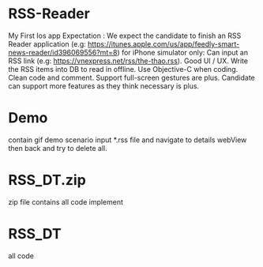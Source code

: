 # RSS-Reader
My First Ios app
Expectation :
We expect the candidate to finish an RSS Reader application (e.g: https://itunes.apple.com/us/app/feedly-smart-news-reader/id396069556?mt=8) for iPhone simulator only:
Can input an RSS link (e.g: https://vnexpress.net/rss/the-thao.rss).
Good UI / UX.
Write the RSS items into DB to read in offline.
Use Objective-C when coding.
Clean code and comment.
Support full-screen gestures are plus.
Candidate can support more features as they think necessary is plus.

# Demo
contain gif demo scenario input *.rss file and navigate to details webView then back and try to delete all.
#  RSS_DT.zip
zip file contains all code implement
# RSS_DT 
all code

